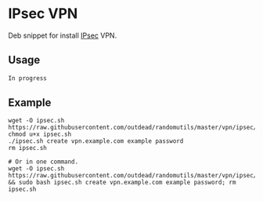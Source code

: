 # IPsec VPN
Deb snippet for install [IPsec](https://en.wikipedia.org/wiki/IPsec) VPN.  

## Usage
```bash
In progress
```

## Example 

    wget -O ipsec.sh https://raw.githubusercontent.com/outdead/randomutils/master/vpn/ipsec/ipsec.sh
    chmod u+x ipsec.sh
    ./ipsec.sh create vpn.example.com example password
    rm ipsec.sh

    # Or in one command.
    wget -O ipsec.sh https://raw.githubusercontent.com/outdead/randomutils/master/vpn/ipsec/ipsec.sh && sudo bash ipsec.sh create vpn.example.com example password; rm ipsec.sh
    